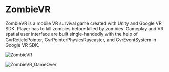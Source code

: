 # ZombieVR
ZombieVR is a mobile VR survival game created with Unity and Google VR SDK. Player has to kill zombies before killed by zombies. Gameplay and VR spatial user interface are built single-handedly with the help of GvrReticlePointer, GvrPointerPhysicsRaycaster, and GvrEventSystem in Google VR SDK.

![ZombieVR](https://dingjun.github.io/images/ZombieVR.png)

![ZombieVR_GameOver](https://dingjun.github.io/images/ZombieVR_GameOver.png)
